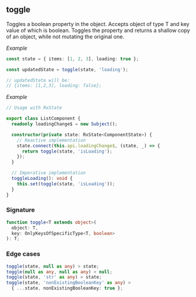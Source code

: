 ## toggle

Toggles a boolean property in the object.
Accepts object of type T and key value of which is boolean.
Toggles the property and returns a shallow copy of an object, while not mutating the original one.

_Example_

```typescript
const state = { items: [1, 2, 3], loading: true };

const updatedState = toggle(state, 'loading');

// updatedState will be:
// {items: [1,2,3], loading: false};
```

_Example_

```typescript
// Usage with RxState

export class ListComponent {
  readonly loadingChange$ = new Subject();

  constructor(private state: RxState<ComponentState>) {
    // Reactive implementation
    state.connect(this.api.loadingChange$, (state, _) => {
      return toggle(state, 'isLoading');
    });
  }

  // Imperative implementation
  toggleLoading(): void {
    this.set(toggle(state, 'isLoading'));
  }
}
```

### Signature

```typescript
function toggle<T extends object>(
  object: T,
  key: OnlyKeysOfSpecificType<T, boolean>
): T;
```

### Edge cases

```typescript
toggle(state, null as any) > state;
toggle(null as any, null as any) > null;
toggle(state, 'str' as any) > state;
toggle(state, 'nonExistingBooleanKey' as any) >
  { ...state, nonExistingBooleanKey: true };
```
